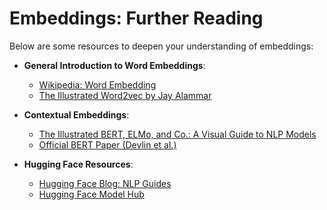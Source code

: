 # Embeddings: Further Reading

Below are some resources to deepen your understanding of embeddings:

- **General Introduction to Word Embeddings**:
  - [Wikipedia: Word Embedding](https://en.wikipedia.org/wiki/Word_embedding)
  - [The Illustrated Word2vec by Jay Alammar](https://jalammar.github.io/illustrated-word2vec/)

- **Contextual Embeddings**:
  - [The Illustrated BERT, ELMo, and Co.: A Visual Guide to NLP Models](https://jalammar.github.io/illustrated-bert/)
  - [Official BERT Paper (Devlin et al.)](https://arxiv.org/abs/1810.04805)

- **Hugging Face Resources**:
  - [Hugging Face Blog: NLP Guides](https://huggingface.co/blog/)
  - [Hugging Face Model Hub](https://huggingface.co/)
